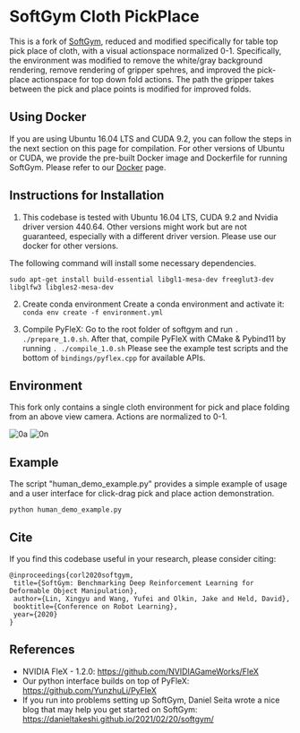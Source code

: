 # SoftGym Cloth PickPlace
This is a fork of <a href="https://sites.google.com/view/softgym/home">SoftGym</a>, reduced and modified specifically for table top pick place of cloth, with a visual actionspace normalized 0-1. Specifically, the environment was modified to remove the white/gray background rendering, remove rendering of gripper spehres, and improved the pick-place actionspace for top down fold actions. The path the gripper takes between the pick and place points is modified for improved folds.

## Using Docker
If you are using Ubuntu 16.04 LTS and CUDA 9.2, you can follow the steps in the next section on this page for compilation. For other versions of Ubuntu or CUDA, we provide the pre-built Docker image and Dockerfile for running SoftGym. Please refer to our [Docker](docker/docker.md) page.

## Instructions for Installation
1. This codebase is tested with Ubuntu 16.04 LTS, CUDA 9.2 and Nvidia driver version 440.64. Other versions might work but are not guaranteed, especially with a different driver version. Please use our docker for other versions.

The following command will install some necessary dependencies.
```
sudo apt-get install build-essential libgl1-mesa-dev freeglut3-dev libglfw3 libgles2-mesa-dev
```

2. Create conda environment
   Create a conda environment and activate it: `conda env create -f environment.yml`

3. Compile PyFleX: Go to the root folder of softgym and run `. ./prepare_1.0.sh`. After that, compile PyFleX with CMake & Pybind11 by running `. ./compile_1.0.sh` Please see the example test scripts and the bottom of `bindings/pyflex.cpp` for available APIs.

## Environment
This fork only contains a single cloth environment for pick and place folding from an above view camera.
Actions are normalized to 0-1.

![0a](https://user-images.githubusercontent.com/15622840/186578438-e59002b0-6909-4819-a6a8-f04a43a47f6f.png)
![0n](https://user-images.githubusercontent.com/15622840/186578441-e0cf7f56-93b6-42bb-be79-dc5f5c6e52e6.png)

## Example
The script "human_demo_example.py" provides a simple example of usage and a user interface for click-drag pick and place action demonstration.

```
python human_demo_example.py
```


## Cite
If you find this codebase useful in your research, please consider citing:
```
@inproceedings{corl2020softgym,
 title={SoftGym: Benchmarking Deep Reinforcement Learning for Deformable Object Manipulation},
 author={Lin, Xingyu and Wang, Yufei and Olkin, Jake and Held, David},
 booktitle={Conference on Robot Learning},
 year={2020}
}
```

## References
- NVIDIA FleX - 1.2.0: https://github.com/NVIDIAGameWorks/FleX
- Our python interface builds on top of PyFleX: https://github.com/YunzhuLi/PyFleX
- If you run into problems setting up SoftGym, Daniel Seita wrote a nice blog that may help you get started on SoftGym: https://danieltakeshi.github.io/2021/02/20/softgym/

